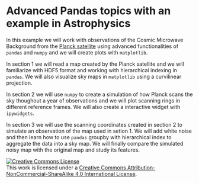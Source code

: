 Advanced Pandas topics with an example in Astrophysics
======================================================

In this example we will work with observations of the Cosmic Microwave Background from the [Planck satellite](https://en.wikipedia.org/wiki/Planck_(spacecraft)) using advanced functionalities of `pandas` and `numpy` and we will create plots with `matplotlib`.

In section 1 we will read a map created by the Planck satellite and we will familiarize with HDF5 format and working with hierarchical indexing in `pandas`. We will also visualize sky maps in `matplotlib` using a curvilinear projection.

In section 2 we will use `numpy` to create a simulation of how Planck scans the sky thoughout a year of observations and we will plot scanning rings in different reference frames. We will also create a interactive widget with `ipywidgets`.

In section 3 we will use the scanning coordinates created in section 2 to simulate an observation of the map used in setion 1. We will add white noise and then learn how to use `pandas` groupby with hierarchical index to aggregate the data into a sky map. We will finally compare the simulated noisy map with the original map and study its features.

<a rel="license" href="http://creativecommons.org/licenses/by-nc-sa/4.0/"><img alt="Creative Commons License" style="border-width:0" src="https://i.creativecommons.org/l/by-nc-sa/4.0/80x15.png" /></a><br />This work is licensed under a <a rel="license" href="http://creativecommons.org/licenses/by-nc-sa/4.0/">Creative Commons Attribution-NonCommercial-ShareAlike 4.0 International License</a>.
